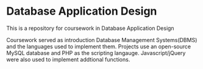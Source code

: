 # Database Application Design

This is a repository for coursework in Database Application Design

Coursework served as introduction Database Management Systems(DBMS) and the languages used to implement them.  Projects use an open-source MySQL database and PHP as the scripting langauge.  Javascript/jQuery were also used to implement addtional functions.  
